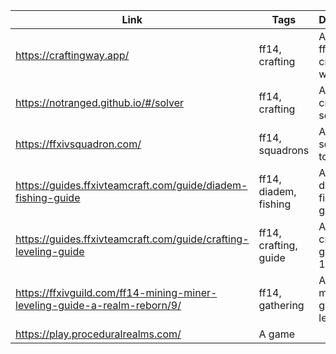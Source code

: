 
| Link | Tags | Description |
| ---- | ---- | ---- |
| https://craftingway.app/ | ff14, crafting | A simple ff14 crafting webapp |
| https://notranged.github.io/#/solver | ff14, crafting | A ff14 crafting solver |
| https://ffxivsquadron.com/ | ff14, squadrons | A ff14 squadrons tool |
| https://guides.ffxivteamcraft.com/guide/diadem-fishing-guide | ff14, diadem, fishing | A ff14 diadem fishing guide |
| https://guides.ffxivteamcraft.com/guide/crafting-leveling-guide | ff14, crafting, guide | A ff14 crafting guide for 1-90 |
| https://ffxivguild.com/ff14-mining-miner-leveling-guide-a-realm-reborn/9/ | ff14, gathering | A ff14 mining guide for level 90 |
| https://play.proceduralrealms.com/ | A game |  |
